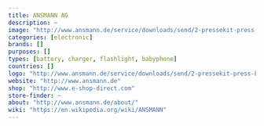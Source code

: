 ```yaml
---
title: ANSMANN AG
description: ~
image: "http://www.ansmann.de/service/downloads/send/2-pressekit-press-kit/8-ansmann-logo-rgb-jpg"
categories: [electronic]
brands: []
purposes: []
types: [battery, charger, flashlight, babyphone]
countries: []
logo: "http://www.ansmann.de/service/downloads/send/2-pressekit-press-kit/8-ansmann-logo-rgb-jpg"
website: "http://www.ansmann.de"
shop: "http://www.e-shop-direct.com"
store-finder: ~
about: "http://www.ansmann.de/about/"
wiki: "https://en.wikipedia.org/wiki/ANSMANN"
---
```

